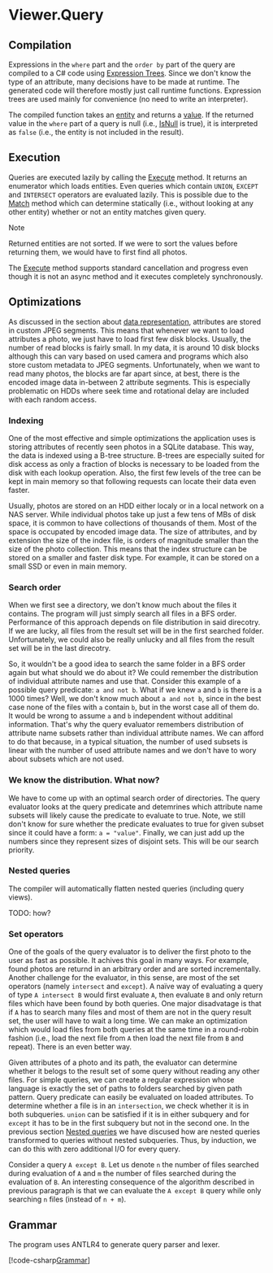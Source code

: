 # Viewer.Query

## Compilation

Expressions in the `where` part and the `order by` part of the query are compiled to a C# code using [Expression Trees](https://docs.microsoft.com/en-us/dotnet/csharp/programming-guide/concepts/expression-trees/). Since we don't know the type of an attribute, many decisions have to be made at runtime. The generated code will therefore mostly just call runtime functions. Expression trees are used mainly for convenience (no need to write an interpreter). 

The compiled function takes an [entity](xref:Viewer.Data.IEntity) and returns a [value](xref:Viewer.Data.BaseValue). If the returned value in the `where` part of a query is null (i.e., [IsNull](xref:Viewer.Data.BaseValue#Viewer_Data_BaseValue_IsNull) is true), it is interpreted as `false` (i.e., the entity is not included in the result).

## Execution

Queries are executed lazily by calling the [Execute](xref:Viewer.Query.IExecutableQuery) method. It returns an enumerator which loads entities. Even queries which contain `UNION`, `EXCEPT` and `INTERSECT` operators are evaluated lazily. This is possible due to the [Match](xref:Viewer.Query.IExecutableQuery) method which can determine statically (i.e., without looking at any other entity) whether or not an entity matches given query.

> [!NOTE]
> Returned entities are not sorted. If we were to sort the values before returning them, we would have to first find all photos. 

The [Execute](xref:Viewer.Query.IExecutableQuery) method supports standard cancellation and progress even though it is not an async method and it executes completely synchronously.  

## Optimizations

As discussed in the section about [data representation](data.md), attributes are stored in custom JPEG segments. This means that whenever we want to load attributes a photo, we just have to load first few disk blocks. Usually, the number of read blocks is fairly small. In my data, it is around 10 disk blocks although this can vary based on used camera and programs which also store custom metadata to JPEG segments. Unfortunately, when we want to read many photos, the blocks are far apart since, at best, there is the encoded image data in-between 2 attribute segments. This is especially problematic on HDDs where seek time and rotational delay are included with each random access.

### Indexing

One of the most effective and simple optimizations the application uses is storing attributes of recently seen photos in a SQLite database. This way, the data is indexed using a B-tree structure. B-trees are especially suited for disk access as only a fraction of blocks is necessary to be loaded from the disk with each lookup operation. Also, the first few levels of the tree can be kept in main memory so that following requests can locate their data even faster.

Usually, photos are stored on an HDD either localy or in a local network on a NAS server. While individual photos take up just a few tens of MBs of disk space, it is common to have collections of thousands of them. Most of the space is occupated by encoded image data. The size of attributes, and by extension the size of the index file, is orders of magnitude smaller than the size of the photo collection. This means that the index structure can be stored on a smaller and faster disk type. For example, it can be stored on a small SSD or even in main memory. 

### Search order

When we first see a directory, we don't know much about the files it contains. The program will just simply search all files in a BFS order. Performance of this approach depends on file distribution in said direcotry. If we are lucky, all files from the result set will be in the first searched folder. Unfortunately, we could also be really unlucky and all files from the result set will be in the last direcotry. 

So, it wouldn't be a good idea to search the same folder in a BFS order again but what should we do about it? We could remember the distribution of individual attribute names and use that. Consider this example of a possible query predicate: `a and not b`. What if we knew `a` and `b` is there is a 1000 times? Well, we don't know much about `a and not b`, since in the best case none of the files with `a` contain `b`, but in the worst case all of them do. It would be wrong to assume `a` and `b` independent without additinal information. That's why the query evaluator remembers distribution of attribute name subsets rather than individual attribute names. We can afford to do that because, in a typical situation, the number of used subsets is linear with the number of used attribute names and we don't have to wory about subsets which are not used.

### We know the distribution. What now?

We have to come up with an optimal search order of directories. The query evaluator looks at the query predicate and detemrines which attribute name subsets will likely cause the predicate to evaluate to true. Note, we still don't know for sure whether the predicate evaluates to true for given subset since it could have a form: `a = "value"`. Finally, we can just add up the numbers since they represent sizes of disjoint sets. This will be our search priority.

### Nested queries 

The compiler will automatically flatten nested queries (including query views).  

TODO: how?

### Set operators

One of the goals of the query evaluator is to deliver the first photo to the user as fast as possible. It achives this goal in many ways. For example, found photos are returnd in an arbitrary order and are sorted incrementally. Another challenge for the evaluator, in this sense, are most of the set operators (namely `intersect` and `except`). A naïve way of evaluating a query of type `A intersect B` would first evaluate `A`, then evaluate `B` and only return files which have been found by both queries. One major disadvatage is that if `A` has to search many files and most of them are not in the query result set, the user will have to wait a long time. We can make an optimization which would load files from both queries at the same time in a round-robin fashion (i.e., load the next file from `A` then load the next file from `B` and repeat). There is an even better way.

Given attributes of a photo and its path, the evaluator can determine whether it belogs to the result set of some query without reading any other files. For simple queries, we can create a regular expression whose language is exactly the set of paths to folders searched by given path pattern. Query predicate can easily be evaluated on loaded attributes. To determine whether a file is in an `intersection`, we check whether it is in both subqueries. `union` can be satisfied if it is in either subquery and for `except` it has to be in the first subquery but not in the second one. In the previous section [Nested queries](#Nested-queries) we have discused how are nested queries transformed to queries without nested subqueries. Thus, by induction, we can do this with zero additional I/O for every query.

Consider a query `A except B`. Let us denote `n` the number of files searched during evaluation of `A` and `m` the number of files searched during the evaluation of `B`. An interesting consequence of the algorithm described in previous paragraph is that we can evaluate the `A except B` query while only searching `n` files (instead of `n + m`).

## Grammar

The program uses ANTLR4 to generate query parser and lexer. 

[!code-csharp[Grammar](../../../Viewer.Query/QueryParser.g4)]